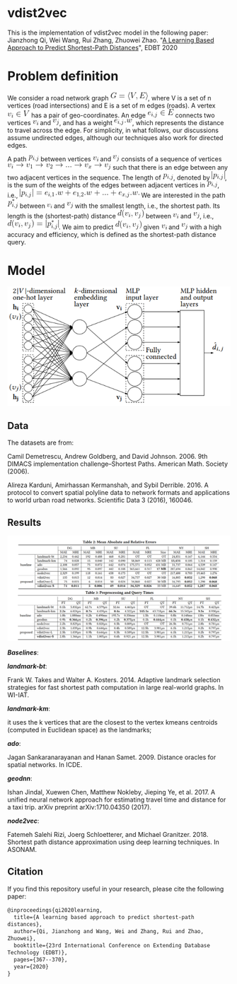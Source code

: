 # vdist2vec
This is the implementation of vdist2vec model in the following paper: \
Jianzhong Qi, Wei Wang, Rui Zhang, Zhuowei Zhao. "[A Learning Based Approach to Predict Shortest-Path Distances](https://openproceedings.org/2020/conf/edbt/paper_215.pdf)", EDBT 2020

# Problem definition

We consider a road network graph <img src=./equations/eq1.gif>, where V is a set of n vertices  (road intersections)  and E is a set of m edges (roads). 
A vertex <img src=./equations/eq2.gif> has a pair of geo-coordinates. An edge <img src=./equations/eq3.gif> connects two vertices <img src=./equations/vi.gif> and <img src=./equations/vj.gif>, and has a weight <img src=./equations/eq4.gif>, which represents the  distance to travel across the edge. For simplicity, in what follows, our discussions assume undirected edges, although our techniques also work for directed edges. 

A path <img src=./equations/eq5.gif> between vertices 
<img src=./equations/vi.gif> and <img src=./equations/vj.gif> consists of a sequence of vertices <img src=./equations/eq6.gif> 
such that there is an edge between any two adjacent vertices in the sequence.  The length of <img src=./equations/eq5.gif>, denoted by <img src=./equations/eq7.gif>, is the sum of the weights of the edges between  adjacent vertices in <img src=./equations/eq5.gif>, i.e., 
<img src=./equations/eq8.gif>
We are interested in the path  <img src=./equations/eq9.gif> between <img height="10" src=./equations/vi.gif> and <img src=./equations/vj.gif> with the smallest length, i.e., the shortest path. 
Its length is the (shortest-path) distance <img src=./equations/eq10.gif> between <img src=./equations/vi.gif> and <img src=./equations/vj.gif>, i.e., 
<img src=./equations/eq11.gif>.
We aim to predict <img src=./equations/eq10.gif> given <img src=./equations/vi.gif> and <img src=./equations/vj.gif> with a high accuracy and efficiency, which is defined as the shortest-path distance query. 
# Model
<p align="center">
  <img src=./figure/model.PNG>
</p>

## Data
The datasets are from:

Camil Demetrescu, Andrew Goldberg, and David Johnson. 2006. 9th DIMACS implementation challenge–Shortest Paths. American Math. Society (2006).

Alireza Karduni, Amirhassan Kermanshah, and Sybil Derrible. 2016. A protocol to convert spatial polyline data to network formats and applications to world urban road networks. Scientific Data 3 (2016), 160046.

## Results
<p align="center">
  <img src=./figure/results.PNG>
</p>

***Baselines***:

***landmark-bt***:

Frank W. Takes and Walter A. Kosters. 2014. Adaptive landmark selection
strategies for fast shortest path computation in large real-world graphs. In
WI-IAT.

***landmark-km***: 

it uses the k vertices that are the closest to the vertex kmeans centroids (computed in Euclidean space) as the landmarks;

***ado***:

Jagan Sankaranarayanan and Hanan Samet. 2009. Distance oracles for spatial
networks. In ICDE.

***geodnn***: 

Ishan Jindal, Xuewen Chen, Matthew Nokleby, Jieping Ye, et al. 2017. A unified
neural network approach for estimating travel time and distance for a taxi
trip. arXiv preprint arXiv:1710.04350 (2017).

***node2vec***: 

Fatemeh Salehi Rizi, Joerg Schloetterer, and Michael Granitzer. 2018. Shortest
path distance approximation using deep learning techniques. In ASONAM.

## Citation
If you find this repository useful in your research, please cite the following paper:

```
@inproceedings{qi2020learning,
  title={A learning based approach to predict shortest-path distances},
  author={Qi, Jianzhong and Wang, Wei and Zhang, Rui and Zhao, Zhuowei},
  booktitle={23rd International Conference on Extending Database Technology (EDBT)},
  pages={367--370},
  year={2020}
}
```
